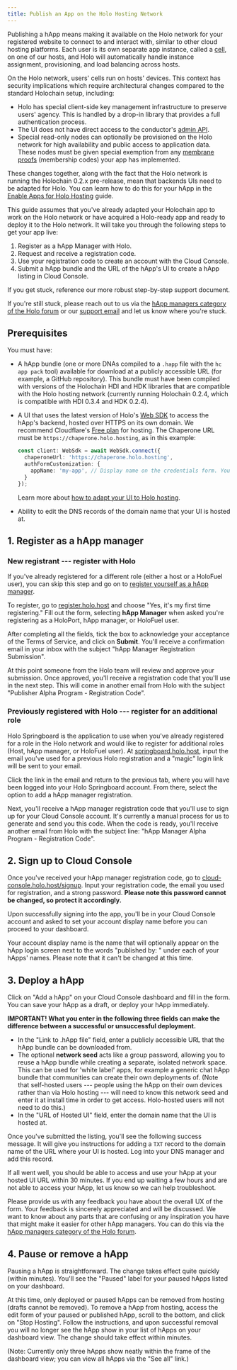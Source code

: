 ```yaml
---
title: Publish an App on the Holo Hosting Network
---
```


Publishing a hApp means making it available on the Holo network for your registered website to connect to and interact with, similar to other cloud hosting platforms. Each user is its own separate app instance, called a [cell](/resources/glossary/#cell), on one of our hosts, and Holo will automatically handle instance assignment, provisioning, and load balancing across hosts.

On the Holo network, users' cells run on hosts' devices. This context has security implications which require architectural changes compared to the standard Holochain setup, including:

* Holo has special client-side key management infrastructure to preserve users' agency. This is handled by a drop-in library that provides a full authentication process.
* The UI does not have direct access to the conductor's [admin API](https://docs.rs/holochain_conductor_api/latest/holochain_conductor_api/enum.AdminRequest.html).
* Special read-only nodes can optionally be provisioned on the Holo network for high availability and public access to application data. These nodes must be given special exemption from any [membrane proofs](/resources/glossary/#membrane-proof) (membership codes) your app has implemented.

These changes together, along with the fact that the Holo network is running the Holochain 0.2.x pre-release, mean that backends UIs need to be adapted for Holo. You can learn how to do this for your hApp in the [Enable Apps for Holo Hosting](/resources/enable-holo/) guide.

This guide assumes that you've already adapted your Holochain app to work on the Holo network or have acquired a Holo-ready app and ready to deploy it to the Holo network. It will take you through the following steps to get your app live:

1. Register as a hApp Manager with Holo.
2. Request and receive a registration code.
3. Use your registration code to create an account with the Cloud Console.
4. Submit a hApp bundle and the URL of the hApp's UI to create a hApp listing in Cloud Console.

If you get stuck, reference our more robust step-by-step support document.

If you're still stuck, please reach out to us via the [hApp managers category of the Holo forum](https://forum.holo.host/c/happ-managers/64) or our [support email](mailto:help@holo.host) and let us know where you're stuck.

## Prerequisites

You must have:

* A hApp bundle (one or more DNAs compiled to a `.happ` file with the `hc app pack` tool) available for download at a publicly accessible URL (for example, a GitHub repository). This bundle must have been compiled with versions of the Holochain HDI and HDK libraries that are compatible with the Holo hosting network (currently running Holochain 0.2.4, which is compatible with HDI 0.3.4 and HDK 0.2.4).
* A UI that uses the latest version of Holo's [Web SDK](https://github.com/Holo-Host/web-sdk) to access the hApp's backend, hosted over HTTPS on its own domain. We recommend Cloudflare's [Free plan](https://www.cloudflare.com/en-ca/plans/free/) for hosting. The Chaperone URL must be `https://chaperone.holo.hosting`, as in this example:

    ```typescript
    const client: WebSdk = await WebSdk.connect({
      chaperoneUrl: 'https://chaperone.holo.hosting',
      authFormCustomization: {
        appName: 'my-app', // Display name on the credentials form. You can also set it in Cloud Console when deploying
      }
    });
    ```

    Learn more about [how to adapt your UI to Holo hosting](/resources/enable-holo/#migrate-from-a-pure-holochain-app).
* Ability to edit the DNS records of the domain name that your UI is hosted at.

## 1. Register as a hApp manager

### New registrant --- register with Holo

If you've already registered for a different role (either a host or a HoloFuel user), you can skip this step and go on to [register yourself as a hApp manager](#).

To register, go to [register.holo.host](https://register.holo.host) and choose "Yes, it's my first time registering." Fill out the form, selecting **hApp Manager** when asked you're registering as a HoloPort, hApp manager, or HoloFuel user.

After completing all the fields, tick the box to acknowledge your acceptance of the Terms of Service, and click on **Submit**. You'll receive a confirmation email in your inbox with the subject "hApp Manager Registration Submission".

At this point someone from the Holo team will review and approve your submission. Once approved, you'll receive a registration code that you'll use in the next step. This will come in another email from Holo with the subject "Publisher Alpha Program - Registration Code".

### Previously registered with Holo --- register for an additional role

Holo Springboard is the application to use when you've already registered for a role in the Holo network and would like to register for additional roles (Host, hApp manager, or HoloFuel user). At [springboard.holo.host](https://springboard.holo.host), input the email you've used for a previous Holo registration and a "magic" login link will be sent to your email.

Click the link in the email and return to the previous tab, where you will have been logged into your Holo Springboard account. From there, select the option to add a hApp manager registration.

Next, you'll receive a hApp manager registration code that you'll use to sign up for your Cloud Console account. It's currently a manual process for us to generate and send you this code. When the code is ready, you'll receive another email from Holo with the subject line: "hApp Manager Alpha Program - Registration Code".

## 2. Sign up to Cloud Console

Once you've received your hApp manager registration code, go to [cloud-console.holo.host/signup](https://cloud-console.holo.host/signup). Input your registration code, the email you used for registration, and a strong password. **Please note this password cannot be changed, so protect it accordingly.**

Upon successfully signing into the app, you'll be in your Cloud Console account and asked to set your account display name before you can proceed to your dashboard.

Your account display name is the name that will optionally appear on the hApp login screen next to the words "published by: " under each of your hApps' names. Please note that it can't be changed at this time.

## 3. Deploy a hApp

Click on "Add a hApp" on your Cloud Console dashboard and fill in the form. You can save your hApp as a draft, or deploy your hApp immediately.

**IMPORTANT! What you enter in the following three fields can make the difference between a successful or unsuccessful deployment.**

* In the "Link to .hApp file" field, enter a publicly accessible URL that the hApp bundle can be downloaded from.
* The optional **network seed** acts like a group password, allowing you to reuse a hApp bundle while creating a separate, isolated network space. This can be used for 'white label' apps, for example a generic chat hApp bundle that communities can create their own deployments of. (Note that self-hosted users --- people using the hApp on their own devices rather than via Holo hosting --- will need to know this network seed and enter it at install time in order to get access. Holo-hosted users will not need to do this.)
* In the "URL of Hosted UI" field, enter the domain name that the UI is hosted at.

Once you've submitted the listing, you'll see the following success message. It will give you instructions for adding a `TXT` record to the domain name of the URL where your UI is hosted. Log into your DNS manager and add this record.

If all went well, you should be able to access and use your hApp at your hosted UI URL within 30 minutes. If you end up waiting a few hours and are not able to access your hApp, let us know so we can help troubleshoot.

Please provide us with any feedback you have about the overall UX of the form. Your feedback is sincerely appreciated and will be discussed. We want to know about any parts that are confusing or any inspiration you have that might make it easier for other hApp managers. You can do this via the [hApp managers category of the Holo forum](https://forum.holo.host/c/happ-managers/64).

## 4. Pause or remove a hApp

Pausing a hApp is straightforward. The change takes effect quite quickly (within minutes). You'll see the "Paused" label for your paused hApps listed on your dashboard.

At this time, only deployed or paused hApps can be removed from hosting (drafts cannot be removed). To remove a hApp from hosting, access the edit form of your paused or published hApp, scroll to the bottom, and click on "Stop Hosting". Follow the instructions, and upon successful removal you will no longer see the hApp show in your list of hApps on your dashboard view. The change should take effect within minutes.

(Note: Currently only three hApps show neatly within the frame of the dashboard view; you can view all hApps via the "See all" link.)